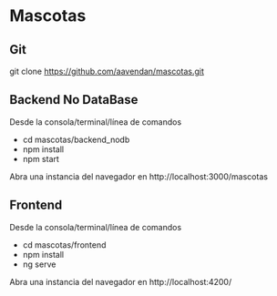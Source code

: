 # Mascotas

## Git

git clone https://github.com/aavendan/mascotas.git

## Backend No DataBase

Desde la consola/terminal/línea de comandos

* cd mascotas/backend_nodb
* npm install
* npm start

Abra una instancia del navegador en http://localhost:3000/mascotas

## Frontend

Desde la consola/terminal/línea de comandos

* cd mascotas/frontend
* npm install
* ng serve

Abra una instancia del navegador en http://localhost:4200/
